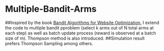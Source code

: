# Multiple-Bandit-Arms
##Inspired by the book [Bandit Algorithms for Website Optimization](http://shop.oreilly.com/product/0636920027393.do), I extend the code to multiple bandit pproblem (select k arms out of N total arms at each step) as well as batch update process (reward is observed at a batch size of m). Thompson method is also introduced. 
##Simulation result prefers Thompson Sampling among others. 
